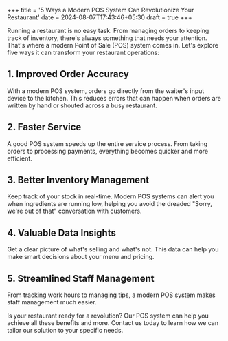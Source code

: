 +++
title = '5 Ways a Modern POS System Can Revolutionize Your Restaurant'
date = 2024-08-07T17:43:46+05:30
draft = true
+++


Running a restaurant is no easy task. From managing orders to keeping track of inventory, 
there's always something that needs your attention. That's where a modern Point of Sale (POS) system comes in. 
Let's explore five ways it can transform your restaurant operations:

## 1. Improved Order Accuracy

With a modern POS system, orders go directly from the waiter's input device to the kitchen. 
This reduces errors that can happen when orders are written by hand or shouted across a busy restaurant.

## 2. Faster Service

A good POS system speeds up the entire service process. 
From taking orders to processing payments, everything becomes quicker and more efficient.

## 3. Better Inventory Management

Keep track of your stock in real-time. 
Modern POS systems can alert you when ingredients are running low, 
helping you avoid the dreaded "Sorry, we're out of that" conversation with customers.

## 4. Valuable Data Insights

Get a clear picture of what's selling and what's not. 
This data can help you make smart decisions about your menu and pricing.

## 5. Streamlined Staff Management

From tracking work hours to managing tips, 
a modern POS system makes staff management much easier.



Is your restaurant ready for a revolution? 
Our POS system can help you achieve all these benefits and more. 
Contact us today to learn how we can tailor our solution to your specific needs.
